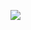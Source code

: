 ![](https://www.nta.go.jp/tmp/1096ebd2-44a4-425e-bac1-7608ccbc4206/images/dce89d8501954b13076766958cc854964b8217454cf990ac5e209238d83c8689.jpg)